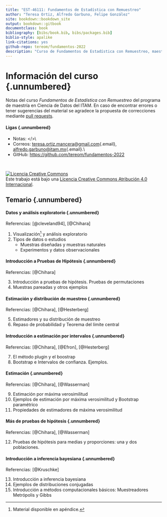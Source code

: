 ```yaml
---
title: "EST-46111: Fundamentos de Estadística con Remuestreo"
author: "Teresa Ortiz, Alfredo Garbuno, Felipe González"
site: bookdown::bookdown_site
output: bookdown::gitbook
documentclass: book
bibliography: [bibs/book.bib, bibs/packages.bib]
biblio-style: apalike
link-citations: yes
github-repo: tereom/fundamentos-2022
description: "Curso de Fundamentos de Estadística con Remuestreo, maestría en Ciencia de Datos, ITAM, Otoño 2022."
---
```


# Información del curso {.unnumbered}

Notas del curso *Fundamentos de Estadística con Remuestreo* del programa de maestría en Ciencia de Datos del ITAM. En caso de encontrar errores o tener sugerencias del material se agradece la propuesta de correcciones mediante [pull requests](https://github.com/tereom/fundamentos-2021).

#### Ligas {.unnumbered}

-   Notas: </>\
-   Correos: [teresa.ortiz.mancera\@gmail.com](mailto:teresa.ortiz.mancera@gmail.com){.email}, [alfredo.garbuno\@itam.mx](mailto:alfredo.garbuno@itam.mx){.email}.\
-   GitHub: <https://github.com/tereom/fundamentos-2022>

</br>

<a rel="license" href="http://creativecommons.org/licenses/by/4.0/"><img src="https://i.creativecommons.org/l/by/4.0/88x31.png" alt="Licencia Creative Commons" style="border-width:0"/></a><br />Este trabajo está bajo una <a rel="license" href="http://creativecommons.org/licenses/by/4.0/">Licencia Creative Commons Atribución 4.0 Internacional</a>.

## Temario {.unnumbered}

#### Datos y análisis exploratorio {.unnumbered}

Referencias: [@cleveland94], [@Chihara]

1.  Visualización[^index-1] y análisis exploratorio
2.  Tipos de datos o estudios
    -   Muestras diseñadas y muestras naturales
    -   Experimentos y datos observacionales

[^index-1]: Material disponible en apéndice.

#### Introducción a Pruebas de Hipótesis {.unnumbered}

Referencias: [@Chihara]

3.  Introducción a pruebas de hipótesis. Pruebas de permutaciones
4.  Muestras pareadas y otros ejemplos

#### Estimación y distribución de muestreo {.unnumbered}

Referencias: [@Chihara], [@Hesterberg]

5.  Estimadores y su distribución de muestreo
6.  Repaso de probabilidad y Teorema del límite central

#### Introducción a estimación por intervalos {.unnumbered}

Referencias: [@Chihara], [@Efron], [@Hesterberg]

7.  El método plugin y el boostrap
8.  Bootstrap e Intervalos de confianza. Ejemplos.

#### Estimación {.unnumbered}

Referencias: [@Chihara], [@Wasserman]

9.  Estimación por máxima verosimilitud
10. Ejemplos de estimación por máxima verosimilitud y Bootstrap paramétrico
11. Propiedades de estimadores de máxima verosimilitud

#### Más de pruebas de hipótesis {.unnumbered}

Referencias: [@Chihara], [@Wasserman]

12. Pruebas de hipótesis para medias y proporciones: una y dos poblaciones.

#### Introducción a inferencia bayesiana {.unnumbered}

Referencias: [@Kruschke]

13. Introducción a inferencia bayesiana
14. Ejemplos de distribuciones conjugadas
15. Introducción a métodos computacionales básicos: Muestreadores Metrópolis y Gibbs
